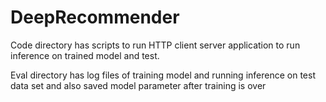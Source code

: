 # DeepRecommender

Code directory has scripts to run HTTP client server application to run inference on trained model and test.

Eval directory has log files of training model and running inference on test data set and also saved model parameter after training is over
